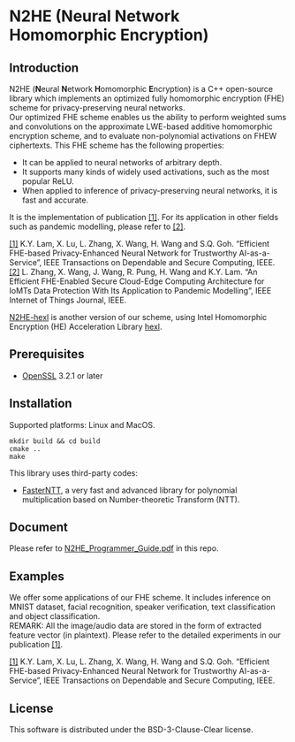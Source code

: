 # N2HE (Neural Network Homomorphic Encryption)
## Introduction
N2HE (**N**eural **N**etwork **H**omomorphic **E**ncryption) is a C++ open-source library which implements an optimized fully homomorphic encryption (FHE) scheme for privacy-preserving neural networks.  
Our optimized FHE scheme enables us the ability to perform weighted sums and convolutions on the approximate LWE-based additive homomorphic encryption scheme, and to evaluate non-polynomial activations on FHEW ciphertexts. This FHE scheme has the following properties: 
- It can be applied to neural networks of arbitrary depth.
- It supports many kinds of widely used activations, such as the most popular ReLU. 
- When applied to inference of privacy-preserving neural networks, it is fast and accurate.

It is the implementation of publication [[1]](https://ieeexplore.ieee.org/document/10398424). For its application in other fields such as pandemic modelling, please refer to [[2]](https://ieeexplore.ieee.org/document/10376224). 

[[1]](https://ieeexplore.ieee.org/document/10398424) K.Y. Lam, X. Lu, L. Zhang, X. Wang, H. Wang and S.Q. Goh. “Efficient FHE-based Privacy-Enhanced Neural Network for Trustworthy AI-as-a-Service”, IEEE Transactions on Dependable and Secure Computing, IEEE.   
[[2]](https://ieeexplore.ieee.org/document/10376224) L. Zhang, X. Wang, J. Wang, R. Pung, H. Wang and K.Y. Lam. “An Efficient FHE-Enabled Secure Cloud-Edge Computing Architecture for IoMTs Data Protection With Its Application to Pandemic Modelling”, IEEE Internet of Things Journal, IEEE.

[N2HE-hexl](https://github.com/HintSight-Technology/P2N3-hexl) is another version of our scheme, using Intel Homomorphic Encryption (HE) Acceleration Library [hexl](https://github.com/intel/hexl). 

## Prerequisites
- [OpenSSL](https://www.openssl.org/)  3.2.1 or later

## Installation
Supported platforms: Linux and MacOS.  

```
mkdir build && cd build
cmake ..
make
```
This library uses third-party codes: 
- [FasterNTT](https://github.com/nict-sfl/FasterNTT), a very fast and advanced library for polynomial multiplication based on Number-theoretic Transform (NTT). 

## Document
Please refer to [N2HE_Programmer_Guide.pdf](https://github.com/HintSight-Technology/N2HE/blob/main/N2HE_Programmer_Guide.pdf) in this repo. 

## Examples
We offer some applications of our FHE scheme. It includes inference on MNIST dataset, facial recognition, speaker verification, text classification and object classification.   
REMARK: All the image/audio data are stored in the form of extracted feature vector (in plaintext). Please refer to the detailed experiments in our publication [[1]](https://ieeexplore.ieee.org/document/10398424).  

[[1]](https://ieeexplore.ieee.org/document/10398424) K.Y. Lam, X. Lu, L. Zhang, X. Wang, H. Wang and S.Q. Goh. “Efficient FHE-based Privacy-Enhanced Neural Network for Trustworthy AI-as-a-Service”, IEEE Transactions on Dependable and Secure Computing, IEEE.   

## License
This software is distributed under the BSD-3-Clause-Clear license. 
